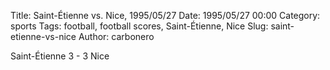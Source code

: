 Title: Saint-Étienne vs. Nice, 1995/05/27
Date: 1995/05/27 00:00
Category: sports
Tags: football, football scores, Saint-Étienne, Nice
Slug: saint-etienne-vs-nice
Author: carbonero


Saint-Étienne 3 - 3 Nice
